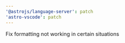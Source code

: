 ```yaml
---
'@astrojs/language-server': patch
'astro-vscode': patch
---
```


Fix formatting not working in certain situations
